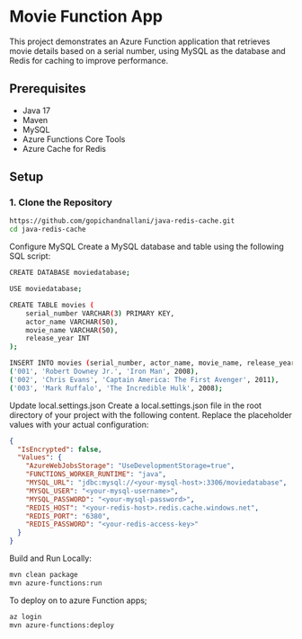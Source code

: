 # Movie Function App

This project demonstrates an Azure Function application that retrieves movie details based on a serial number, using MySQL as the database and Redis for caching to improve performance.

## Prerequisites

- Java 17
- Maven
- MySQL
- Azure Functions Core Tools
- Azure Cache for Redis

## Setup

### 1. Clone the Repository

```sh
https://github.com/gopichandnallani/java-redis-cache.git
cd java-redis-cache
```

Configure MySQL
Create a MySQL database and table using the following SQL script:
```sh
CREATE DATABASE moviedatabase;

USE moviedatabase;

CREATE TABLE movies (
    serial_number VARCHAR(3) PRIMARY KEY,
    actor_name VARCHAR(50),
    movie_name VARCHAR(50),
    release_year INT
);

INSERT INTO movies (serial_number, actor_name, movie_name, release_year) VALUES
('001', 'Robert Downey Jr.', 'Iron Man', 2008),
('002', 'Chris Evans', 'Captain America: The First Avenger', 2011),
('003', 'Mark Ruffalo', 'The Incredible Hulk', 2008);
```

Update local.settings.json
Create a local.settings.json file in the root directory of your project with the following content. Replace the placeholder values with your actual configuration:
```json
{
  "IsEncrypted": false,
  "Values": {
    "AzureWebJobsStorage": "UseDevelopmentStorage=true",
    "FUNCTIONS_WORKER_RUNTIME": "java",
    "MYSQL_URL": "jdbc:mysql://<your-mysql-host>:3306/moviedatabase",
    "MYSQL_USER": "<your-mysql-username>",
    "MYSQL_PASSWORD": "<your-mysql-password>",
    "REDIS_HOST": "<your-redis-host>.redis.cache.windows.net",
    "REDIS_PORT": "6380",
    "REDIS_PASSWORD": "<your-redis-access-key>"
  }
}
```
Build and Run Locally:
```sh
mvn clean package
mvn azure-functions:run
```
To deploy on to azure Function apps;
```sh
az login
mvn azure-functions:deploy
```
